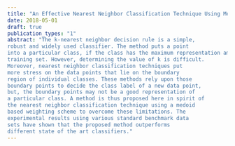 ```yaml
---
title: "An Effective Nearest Neighbor Classification Technique Using Medoid Based Weighting Scheme"
date: 2018-05-01
draft: true
publication_types: "1"
abstract: "The k-nearest neighbor decision rule is a simple,
robust and widely used classifier. The method puts a point
into a particular class, if the class has the maximum representation among the k nearest neighbors of the point in the
training set. However, determining the value of k is difficult.
Moreover, nearest neighbor classification techniques put
more stress on the data points that lie on the boundary
region of individual classes. These methods rely upon those
boundary points to decide the class label of a new data point,
but, the boundary points may not be a good representation of
a particular class. A method is thus proposed here in spirit of
the nearest neighbor classification technique using a medoid
based weighting scheme to overcome these limitations. The
experimental results using various standard benchmark data
sets have shown that the proposed method outperforms
different state of the art classifiers."
---
```

